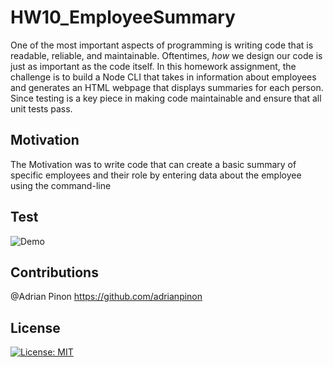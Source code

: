 # HW10_EmployeeSummary


One of the most important aspects of programming is writing code that is readable, reliable, and maintainable. Oftentimes, *how* we design our code is just as important as the code itself. In this homework assignment, the challenge is to build a Node CLI that takes in information about employees and generates an HTML webpage that displays summaries for each person. Since testing is a key piece in making code maintainable and ensure that all unit tests pass.

## Motivation

The Motivation was to write code that can create a basic summary of specific employees and their role by entering data about the employee using the command-line

## Test

![Demo](/assets/EmployeeSummary.gif)

## Contributions
@Adrian Pinon https://github.com/adrianpinon

## License 

[![License: MIT](https://img.shields.io/badge/License-MIT-yellow.svg)](https://opensource.org/licenses/MIT)
